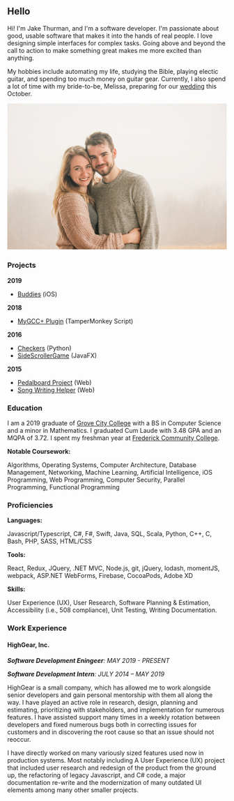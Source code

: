 ## Hello

Hi! I'm Jake Thurman, and I'm a software developer.
I'm passionate about good, usable software that makes it into the hands of real people.
I love designing simple interfaces for complex tasks.
Going above and beyond the call to action to make something great makes me more excited than anything. 

My hobbies include automating my life, studying the Bible, playing electic guitar, and spending too much money on guitar gear.
Currently, I also spend a lot of time with my bride-to-be, Melissa, preparing for our [wedding](https://www.melissaandjake.com) this October.

![Engagement Photo](./images/bridetobe.jpg)


### Projects

<div class="grid-children" data-markdown="1">
<div data-markdown="1">

**2019**

- [Buddies](./site/buddiesIOSProject.html) (iOS)

</div>
<div data-markdown="1">

**2018**

- [MyGCC+ Plugin](./site/mygccPlusProject.html) (TamperMonkey Script)

</div>
<div data-markdown="1">

**2016**

- [Checkers](./site/checkersProject.html) (Python)
- [SideScrollerGame](./site/sideScrollerGame.html) (JavaFX)

</div>
<div data-markdown="1">

**2015**

- [Pedalboard Project](./site/pedalboardProject.html) (Web)
- [Song Writing Helper](./site/rhymerProject.html) (Web)

</div>
</div>

### Education

I am a 2019 graduate of [Grove City College](http://www.gcc.edu) with a BS in Computer Science and a minor in Mathematics. 
I graduated Cum Laude with 3.48 GPA and an MQPA of 3.72.
I spent my freshman year at [Frederick Community College](https://www.frederick.edu).

**Notable Coursework:**

Algorithms, Operating Systems, Computer Architecture, 
Database Management, Networking, Machine Learning, 
Artificial Intelligence, iOS Programming, Web Programming, 
Computer Security, Parallel Programming, Functional Programming

### Proficiencies

**Languages:**

Javascript/Typescript, C#, F#, Swift, Java, SQL,
Scala, Python, C++, C, Bash, PHP, SASS,
HTML/CSS

**Tools:**

React, Redux, JQuery, .NET MVC, Node.js, git,
jQuery, lodash, momentJS, webpack, ASP.NET
WebForms, Firebase, CocoaPods, Adobe XD

**Skills:**

User Experience (UX), User Research, Software
Planning & Estimation, Accessibility (i.e., 508
compliance), Unit Testing, Writing
Documentation.


### Work Experience

#### HighGear, Inc.

_**Software Development Eningeer**: MAY 2019 - PRESENT_

_**Software Development Intern**: JULY 2014 – MAY 2019_

HighGear is a small company, which has allowed me to work alongside senior developers and gain personal mentorship with them all along the way.
I have played an active role in research, design, planning and estimating, prioritizing with stakeholders, and implementation for numerous features.
I have assisted support many times in a weekly rotation between developers and fixed numerous bugs both in correcting issues for customers and in discovering the root cause so that an issue should not reoccur. 

I have directly worked on many variously sized features used now in production systems. Most notably including A User Experience (UX) project that included user research and redesign of the product from the ground up, the refactoring of legacy Javascript, and C# code, a major documentation re-write and the modernization of many outdated UI elements among many other smaller projects.


